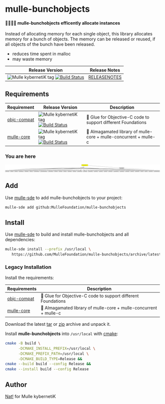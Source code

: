 # mulle-bunchobjects

#### 👨‍👩‍👧‍👦 mulle-bunchobjects efficently allocate instances

Instead of allocating memory for each single object, this library allocates
memory for a bunch of objects. The memory can be released or reused, if all
objects of the bunch have been released.

* reduces time spent in malloc
* may waste memory



| Release Version                                       | Release Notes
|-------------------------------------------------------|--------------
| ![Mulle kybernetiK tag](https://img.shields.io/github/tag/MulleFoundation/mulle-bunchobjects.svg?branch=release) [![Build Status](https://github.com/MulleFoundation/mulle-bunchobjects/workflows/CI/badge.svg?branch=release)](//github.com/MulleFoundation/mulle-bunchobjects/actions) | [RELEASENOTES](RELEASENOTES.md) |






## Requirements

|   Requirement         | Release Version  | Description
|-----------------------|------------------|---------------
| [objc-compat](https://github.com/MulleFoundation/objc-compat) | ![Mulle kybernetiK tag](https://img.shields.io/github/tag/MulleFoundation/objc-compat.svg) [![Build Status](https://github.com/MulleFoundation/objc-compat/workflows/CI/badge.svg?branch=release)](https://github.com/MulleFoundation/objc-compat/actions/workflows/mulle-sde-ci.yml) | 🔗 Glue for Objective-C code to support different Foundations
| [mulle-core](https://github.com/mulle-core/mulle-core) | ![Mulle kybernetiK tag](https://img.shields.io/github/tag/mulle-core/mulle-core.svg) [![Build Status](https://github.com/mulle-core/mulle-core/workflows/CI/badge.svg?branch=release)](https://github.com/mulle-core/mulle-core/actions/workflows/mulle-sde-ci.yml) | 🌋 Almagamated library of mulle-core + mulle-concurrent + mulle-c

### You are here

![Overview](overview.dot.svg)

## Add

Use [mulle-sde](//github.com/mulle-sde) to add mulle-bunchobjects to your project:

``` sh
mulle-sde add github:MulleFoundation/mulle-bunchobjects
```

## Install

Use [mulle-sde](//github.com/mulle-sde) to build and install mulle-bunchobjects and all dependencies:

``` sh
mulle-sde install --prefix /usr/local \
   https://github.com/MulleFoundation/mulle-bunchobjects/archive/latest.tar.gz
```

### Legacy Installation

Install the requirements:

| Requirements                                 | Description
|----------------------------------------------|-----------------------
| [objc-compat](https://github.com/MulleFoundation/objc-compat)             | 🔗 Glue for Objective-C code to support different Foundations
| [mulle-core](https://github.com/mulle-core/mulle-core)             | 🌋 Almagamated library of mulle-core + mulle-concurrent + mulle-c

Download the latest [tar](https://github.com/MulleFoundation/mulle-bunchobjects/archive/refs/tags/latest.tar.gz) or [zip](https://github.com/MulleFoundation/mulle-bunchobjects/archive/refs/tags/latest.zip) archive and unpack it.

Install **mulle-bunchobjects** into `/usr/local` with [cmake](https://cmake.org):

``` sh
cmake -B build \
      -DCMAKE_INSTALL_PREFIX=/usr/local \
      -DCMAKE_PREFIX_PATH=/usr/local \
      -DCMAKE_BUILD_TYPE=Release &&
cmake --build build --config Release &&
cmake --install build --config Release
```

## Author

[Nat!](https://mulle-kybernetik.com/weblog) for Mulle kybernetiK  


